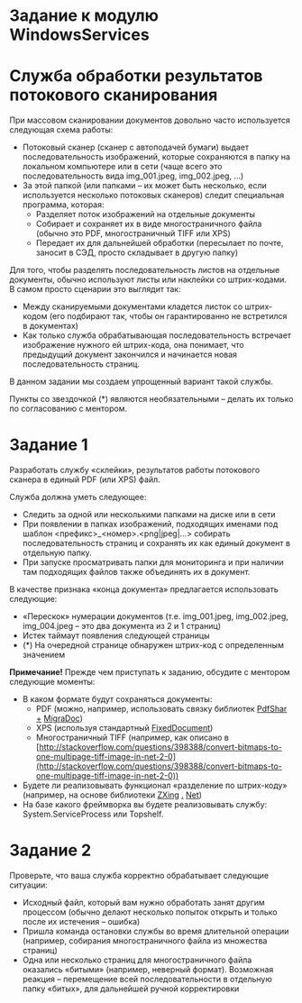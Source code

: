 # Задание к модулю WindowsServices

# Служба обработки результатов потокового сканирования

При массовом сканировании документов довольно часто используется следующая схема работы:

- Потоковый сканер (сканер с автоподачей бумаги) выдает последовательность изображений, которые сохраняются в папку на локальном компьютере или в сети (чаще всего это последовательность вида img\_001.jpeg, img\_002.jpeg, …)
- За этой папкой (или папками – их может быть несколько, если используется несколько потоковых сканеров) следит специальная программа, которая:
  - Разделяет поток изображений на отдельные документы
  - Собирает и сохраняет их в виде многостраничного файла (обычно это PDF, многостраничный TIFF или XPS)
  - Передает их для дальнейшей обработки (пересылает по почте, заносит в СЭД, просто складывает в другую папку)

Для того, чтобы разделять последовательность листов на отдельные документы, обычно используют листы или наклейки со штрих-кодами. В самом просто сценарии это выглядит так:

- Между сканируемыми документами кладется листок со штрих-кодом (его подбирают так, чтобы он гарантированно не встретился в документах)
- Как только служба обрабатывающая последовательность встречает изображение нужного ей штрих-кода, она понимает, что предыдущий документ закончился и начинается новая последовательность страниц.

В данном задании мы создаем упрощенный вариант такой службы.

Пункты со звездочкой (\*) являются необязательными – делать их только по согласованию с ментором.

# Задание 1

Разработать службу «склейки», результатов работы потокового сканера в единый PDF (или XPS) файл.

Служба должна уметь следующее:

- Следить за одной или несколькими папками на диске или в сети
- При появлении в папках изображений, подходящих именами под шаблон &lt;префикс&gt;\_&lt;номер&gt;.&lt;png|jpeg|…&gt; собирать последовательность страниц и сохранять их как единый документ в отдельную папку.
- При запуске просматривать папки для мониторинга и при наличии там подходящих файлов также объединять их в документ.

В качестве признака «конца документа» предлагается использовать следующие:

- «Перескок» нумерации документов (т.е. img\_001.jpeg, img\_002.jpeg, img\_004.jpeg – это два документа из 2 и 1 страниц)
- Истек таймаут появления следующей страницы
- (\*) На очередной странице обнаружен штрих-код с определенным значением

**Примечание!** Прежде чем приступать к заданию, обсудите с ментором следующие моменты:

- В каком формате будут сохраняться документы:
  - PDF (можно, например, использовать связку библиотек [PdfShar](http://www.pdfsharp.net/) [+](http://www.pdfsharp.net/) [MigraDoc](http://www.pdfsharp.net/))
  - XPS (используя стандартный [FixedDocument](https://msdn.microsoft.com/en-us/library/system.windows.documents.fixeddocument(v=vs.110).aspx))
  - Многостраничный TIFF (например, как описано в [http://stackoverflow.com/questions/398388/convert-bitmaps-to-one-multipage-tiff-image-in-net-2-0](http://stackoverflow.com/questions/398388/convert-bitmaps-to-one-multipage-tiff-image-in-net-2-0))
- Будете ли реализовывать функционал «разделение по штрих-коду» (например, на основе библиотеки [ZXing](https://zxingnet.codeplex.com/) [.](https://zxingnet.codeplex.com/) [Net](https://zxingnet.codeplex.com/))
- На базе какого фреймворка вы будете реализовывать службу: System.ServiceProcess или Topshelf.

# Задание 2

Проверьте, что ваша служба корректно обрабатывает следующие ситуации:

- Исходный файл, который вам нужно обработать занят другим процессом (обычно делают несколько попыток открыть и только после их истечения – ошибка)
- Пришла команда остановки службы во время длительной операции (например, собирания многостраничного файла из множества страниц)
- Одна или несколько страниц для многостраничного файла оказались «битыми» (например, неверный формат). Возможная реакция – перемещение всей последовательности в отдельную папку «битых», для дальнейшей ручной корректировки
